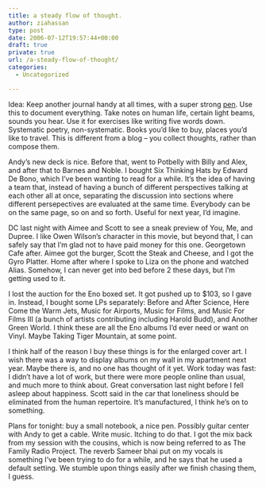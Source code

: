 ```yaml
---
title: a steady flow of thought.
author: ziahassan
type: post
date: 2006-07-12T19:57:44+00:00
draft: true
private: true
url: /a-steady-flow-of-thought/
categories:
  - Uncategorized

---
```

Idea: Keep another journal handy at all times, with a super strong [pen][1]. Use this to document everything. Take notes on human life, certain light beams, sounds you hear. Use it for exercises like writing five words down. Systematic poetry, non-systematic. Books you&#8217;d like to buy, places you&#8217;d like to travel. This is different from a blog &#8211; you collect thoughts, rather than compose them.

Andy&#8217;s new deck is nice. Before that, went to Potbelly with Billy and Alex, and after that to Barnes and Noble. I bought Six Thinking Hats by Edward De Bono, which I&#8217;ve been wanting to read for a while. It&#8217;s the idea of having a team that, instead of having a bunch of different perspectives talking at each other all at once, separating the discussion into sections where different persepectives are evaluated at the same time. Everybody can be on the same page, so on and so forth. Useful for next year, I&#8217;d imagine.

DC last night with Aimee and Scott to see a sneak preview of You, Me, and Dupree. I like Owen Wilson&#8217;s character in this movie, but beyond that, I can safely say that I&#8217;m glad not to have paid money for this one. Georgetown Cafe after. Aimee got the burger, Scott the Steak and Cheese, and I got the Gyro Platter. Home after where I spoke to Liza on the phone and watched Alias. Somehow, I can never get into bed before 2 these days, but I&#8217;m getting used to it.

I lost the auction for the Eno boxed set. It got pushed up to $103, so I gave in. Instead, I bought some LPs separately: Before and After Science, Here Come the Warm Jets, Music for Airports, Music for Films, and Music For Films III (a bunch of artists contributing including Harold Budd), and Another Green World. I think these are all the Eno albums I&#8217;d ever need or want on Vinyl. Maybe Taking Tiger Mountain, at some point.

I think half of the reason I buy these things is for the enlarged cover art. I wish there was a way to display albums on my wall in my apartment next year. Maybe there is, and no one has thought of it yet. Work today was fast: I didn&#8217;t have a lot of work, but there were more people online than usual, and much more to think about. Great conversation last night before I fell asleep about happiness. Scott said in the car that loneliness should be eliminated from the human repertoire. It&#8217;s manufactured, I think he&#8217;s on to something.

Plans for tonight: buy a small notebook, a nice pen. Possibly guitar center with Andy to get a cable. Write music. Itching to do that. I got the mix back from my session with the cousins, which is now being referred to as The Family Radio Project. The reverb Sameer bhai put on my vocals is something I&#8217;ve been trying to do for a while, and he says that he used a default setting. We stumble upon things easily after we finish chasing them, I guess.

 [1]: http://lifehacker.com/software/diy/convert-a-3-pen-into-a-200-pen-186819.php